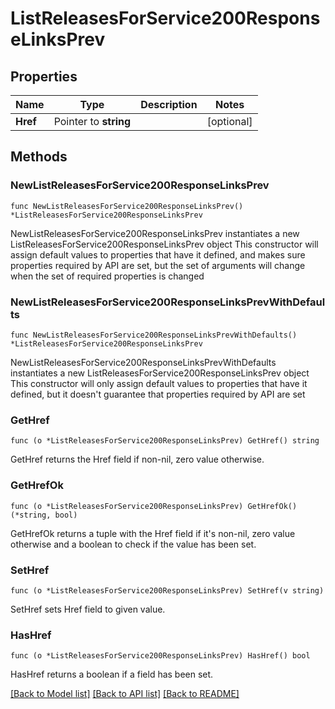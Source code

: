 # ListReleasesForService200ResponseLinksPrev

## Properties

Name | Type | Description | Notes
------------ | ------------- | ------------- | -------------
**Href** | Pointer to **string** |  | [optional] 

## Methods

### NewListReleasesForService200ResponseLinksPrev

`func NewListReleasesForService200ResponseLinksPrev() *ListReleasesForService200ResponseLinksPrev`

NewListReleasesForService200ResponseLinksPrev instantiates a new ListReleasesForService200ResponseLinksPrev object
This constructor will assign default values to properties that have it defined,
and makes sure properties required by API are set, but the set of arguments
will change when the set of required properties is changed

### NewListReleasesForService200ResponseLinksPrevWithDefaults

`func NewListReleasesForService200ResponseLinksPrevWithDefaults() *ListReleasesForService200ResponseLinksPrev`

NewListReleasesForService200ResponseLinksPrevWithDefaults instantiates a new ListReleasesForService200ResponseLinksPrev object
This constructor will only assign default values to properties that have it defined,
but it doesn't guarantee that properties required by API are set

### GetHref

`func (o *ListReleasesForService200ResponseLinksPrev) GetHref() string`

GetHref returns the Href field if non-nil, zero value otherwise.

### GetHrefOk

`func (o *ListReleasesForService200ResponseLinksPrev) GetHrefOk() (*string, bool)`

GetHrefOk returns a tuple with the Href field if it's non-nil, zero value otherwise
and a boolean to check if the value has been set.

### SetHref

`func (o *ListReleasesForService200ResponseLinksPrev) SetHref(v string)`

SetHref sets Href field to given value.

### HasHref

`func (o *ListReleasesForService200ResponseLinksPrev) HasHref() bool`

HasHref returns a boolean if a field has been set.


[[Back to Model list]](../README.md#documentation-for-models) [[Back to API list]](../README.md#documentation-for-api-endpoints) [[Back to README]](../README.md)


